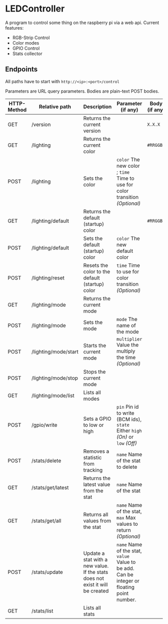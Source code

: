 # LEDController

A program to control some thing on the raspberry pi via a web api. Current features: 
 - RGB-Strip Control
 - Color modes
 - GPIO Control
 - Stats collector

## Endpoints

All paths have to start with `http://<ip>:<port>/control`

Parameters are URL query parameters. Bodies are plain-text POST bodies.

| HTTP-Method | Relative path | Description | Parameter (if any) | Body (if any) |
| ----------- | ------------- | ----------- | ------------------ | ------------- |
| GET | /version | Returns the current version | | `X.X.X` |
| GET | /lighting | Returns the current color | | `#RRGGBB` |
| POST | /lighting | Sets the color| `color` The new color ; `time`  Time to use for color transition  _(Optional)_ |  |
| GET | /lighting/default | Returns the default (startup) color | | `#RRGGBB` |
| POST | /lighting/default | Sets the default (startup) color | `color` The new default color | |
| POST | /lighting/reset | Resets the color to the default (startup) color | `time`  Time to use for color transition  _(Optional)_ |
| GET | /lighting/mode | Returns the current mode | | |
| POST | /lighting/mode | Sets the mode | `mode` The name of the mode | |
| POST | /lighting/mode/start | Starts the current mode | `multiplier` Value the multiply the time _(Optional)_ | |
| POST | /lighting/mode/stop | Stops the current mode | | |
| GET | /lighting/mode/list | Lists all modes  | | |
| POST | /gpio/write | Sets a GPIO to low or high | `pin` Pin id to write (BCM ids), `state` Either `high` _(On)_ or `low` _(Off)_ | |
| POST | /stats/delete | Removes a statistic from tracking | `name` Name of the stat to delete | |
| GET | /stats/get/latest | Returns the latest value from the stat | `name` Name of the stat | |
| GET | /stats/get/all | Returns all values from the stat | `name` Name of the stat, `max` Max values to return _(Optional)_ | |
| POST | /stats/update | Update a stat with a new value. If the stats does not exist it will be created | `name` Name of the stat, `value` Value to be add. Can be integer or floating point number. | |
| GET | /stats/list | Lists all stats | | |